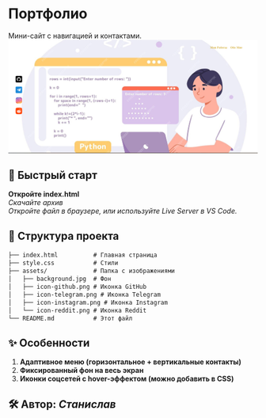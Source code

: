 # Портфолио

Мини-сайт с навигацией и контактами.  
![demonstration image](assets/demonstration.png)

## 🚀 Быстрый старт

**Откройте index.html**  
*Скачайте архив*  
*Откройте файл в браузере, или используйте Live Server в VS Code.*

## 📁 Структура проекта
````commandline
├── index.html          # Главная страница  
├── style.css           # Стили  
├── assets/             # Папка с изображениями  
│   ├── background.jpg  # Фон  
│   ├── icon-github.png # Иконка GitHub  
│   ├── icon-telegram.png # Иконка Telegram  
│   ├── icon-instagram.png # Иконка Instagram  
│   └── icon-reddit.png # Иконка Reddit  
└── README.md           # Этот файл  
````

## ✨ Особенности
1. **Адаптивное меню (горизонтальное + вертикальные контакты)**
2. **Фиксированный фон на весь экран**
3. **Иконки соцсетей с hover-эффектом (можно добавить в CSS)**

## 🛠 Автор: *Станислав*